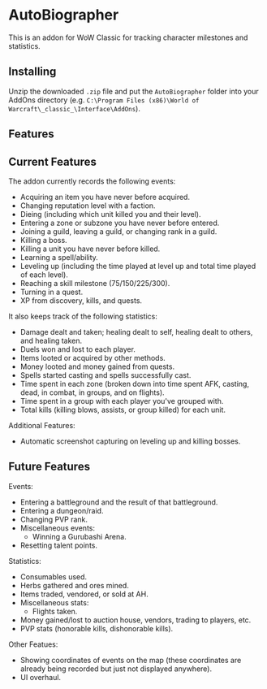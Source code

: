 # AutoBiographer
This is an addon for WoW Classic for tracking character milestones and statistics.

## Installing

Unzip the downloaded `.zip` file and put the `AutoBiographer` folder into your AddOns directory (e.g. `C:\Program Files (x86)\World of Warcraft\_classic_\Interface\AddOns`).

## Features

## Current Features

The addon currently records the following events:
 - Acquiring an item you have never before acquired.
 - Changing reputation level with a faction.
 - Dieing (including which unit killed you and their level).
 - Entering a zone or subzone you have never before entered.
 - Joining a guild, leaving a guild, or changing rank in a guild.
 - Killing a boss.
 - Killing a unit you have never before killed.
 - Learning a spell/ability.
 - Leveling up (including the time played at level up and total time played of each level).
 - Reaching a skill milestone (75/150/225/300).
 - Turning in a quest.
 - XP from discovery, kills, and quests.
 
It also keeps track of the following statistics:
 - Damage dealt and taken; healing dealt to self, healing dealt to others, and healing taken.
 - Duels won and lost to each player.
 - Items looted or acquired by other methods.
 - Money looted and money gained from quests.
 - Spells started casting and spells successfully cast.
 - Time spent in each zone (broken down into time spent AFK, casting, dead, in combat, in groups, and on flights).
 - Time spent in a group with each player you've grouped with.
 - Total kills (killing blows, assists, or group killed) for each unit.

Additional Features:
 - Automatic screenshot capturing on leveling up and killing bosses.
 
## Future Features

Events:
 - Entering a battleground and the result of that battleground.
 - Entering a dungeon/raid.
 - Changing PVP rank.
 - Miscellaneous events:
   - Winning a Gurubashi Arena.
 - Resetting talent points.
 
Statistics:
 - Consumables used.
 - Herbs gathered and ores mined.
 - Items traded, vendored, or sold at AH.
 - Miscellaneous stats:
   - Flights taken.   
 - Money gained/lost to auction house, vendors, trading to players, etc.
 - PVP stats (honorable kills, dishonorable kills).
 

Other Featues:
- Showing coordinates of events on the map (these coordinates are already being recorded but just not displayed anywhere).
- UI overhaul.
